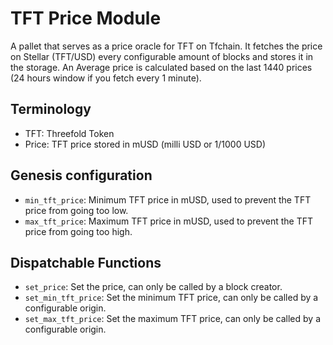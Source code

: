 # TFT Price Module

A pallet that serves as a price oracle for TFT on Tfchain. It fetches the price on Stellar (TFT/USD) every configurable amount of blocks and stores it in the storage. An Average price is calculated based on the last 1440 prices (24 hours window if you fetch every 1 minute).

## Terminology

- TFT: Threefold Token
- Price: TFT price stored in mUSD (milli USD or 1/1000 USD)

## Genesis configuration

- `min_tft_price`: Minimum TFT price in mUSD, used to prevent the TFT price from going too low.
- `max_tft_price`: Maximum TFT price in mUSD, used to prevent the TFT price from going too high.

## Dispatchable Functions

- `set_price`: Set the price, can only be called by a block creator.
- `set_min_tft_price`: Set the minimum TFT price, can only be called by a configurable origin.
- `set_max_tft_price`: Set the maximum TFT price, can only be called by a configurable origin.